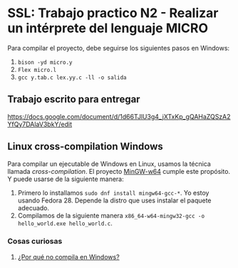 # SSL: Trabajo practico N2 - Realizar un intérprete del lenguaje MICRO

Para compilar el proyecto, debe seguirse los siguientes pasos en Windows:
1. `bison -yd micro.y`
2. `Flex micro.l`
3.  `gcc y.tab.c lex.yy.c -ll -o salida`


## Trabajo escrito para entregar

https://docs.google.com/document/d/1d66TJlU3g4_jXTxKp_gQAHaZQSzA2YfQy7DAlaV3bkY/edit


## Linux cross-compilation Windows

Para compilar un ejecutable de Windows en Linux, usamos la técnica llamada *cross-compilation*. El proyecto [MinGW-w64](http://mingw-w64.org/doku.php) cumple este propósito. Y puede usarse de la siguiente manera:

1. Primero lo installamos `sudo dnf install mingw64-gcc-*`. Yo estoy usando Fedora 28. Depende la distro que uses instalar el paquete adecuado. 
2. Compilamos de la siguiente manera `x86_64-w64-mingw32-gcc -o hello_world.exe hello_world.c`.


### Cosas curiosas
1. [¿Por qué no compila en Windows?](https://stackoverflow.com/questions/32117572/why-does-a-linux-compiled-program-not-work-on-windows)
